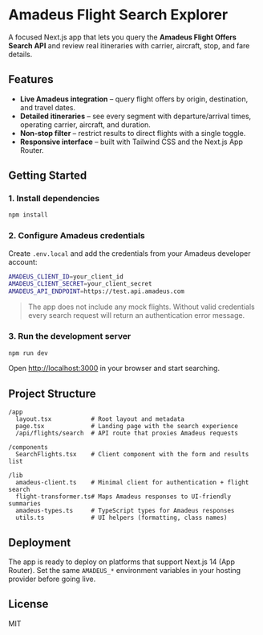# Amadeus Flight Search Explorer

A focused Next.js app that lets you query the **Amadeus Flight Offers Search API** and review real itineraries with carrier, aircraft, stop, and fare details.

## Features

- **Live Amadeus integration** – query flight offers by origin, destination, and travel dates.
- **Detailed itineraries** – see every segment with departure/arrival times, operating carrier, aircraft, and duration.
- **Non-stop filter** – restrict results to direct flights with a single toggle.
- **Responsive interface** – built with Tailwind CSS and the Next.js App Router.

## Getting Started

### 1. Install dependencies

```bash
npm install
```

### 2. Configure Amadeus credentials

Create `.env.local` and add the credentials from your Amadeus developer account:

```bash
AMADEUS_CLIENT_ID=your_client_id
AMADEUS_CLIENT_SECRET=your_client_secret
AMADEUS_API_ENDPOINT=https://test.api.amadeus.com
```

> The app does not include any mock flights. Without valid credentials every search request will return an authentication error message.

### 3. Run the development server

```bash
npm run dev
```

Open [http://localhost:3000](http://localhost:3000) in your browser and start searching.

## Project Structure

```
/app
  layout.tsx           # Root layout and metadata
  page.tsx             # Landing page with the search experience
  /api/flights/search  # API route that proxies Amadeus requests

/components
  SearchFlights.tsx    # Client component with the form and results list

/lib
  amadeus-client.ts    # Minimal client for authentication + flight search
  flight-transformer.ts# Maps Amadeus responses to UI-friendly summaries
  amadeus-types.ts     # TypeScript types for Amadeus responses
  utils.ts             # UI helpers (formatting, class names)
```

## Deployment

The app is ready to deploy on platforms that support Next.js 14 (App Router). Set the same `AMADEUS_*` environment variables in your hosting provider before going live.

## License

MIT
